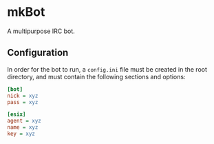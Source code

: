 # mkBot

A multipurpose IRC bot.

## Configuration

In order for the bot to run, a ``config.ini`` file must be created in the root directory, and must contain the following
sections and options:

```ini
[bot]
nick = xyz
pass = xyz

[esix]
agent = xyz
name = xyz
key = xyz
```
